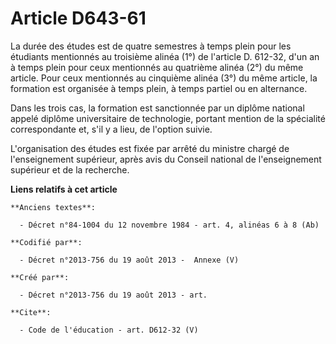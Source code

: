 # Article D643-61

La durée des études est de quatre semestres à temps plein pour les étudiants mentionnés au troisième alinéa (1°) de l'article
D. 612-32, d'un an à temps plein pour ceux mentionnés au quatrième alinéa (2°) du même article. Pour ceux mentionnés au
cinquième alinéa (3°) du même article, la formation est organisée à temps plein, à temps partiel ou en alternance. 

Dans les trois cas, la formation est sanctionnée par un diplôme national appelé diplôme universitaire de technologie, portant
mention de la spécialité correspondante et, s'il y a lieu, de l'option suivie. 

L'organisation des études est fixée par arrêté du ministre chargé de l'enseignement supérieur, après avis du Conseil national
de l'enseignement supérieur et de la recherche.

**Liens relatifs à cet article**

	**Anciens textes**:

	  - Décret n°84-1004 du 12 novembre 1984 - art. 4, alinéas 6 à 8 (Ab)

	**Codifié par**:

	  - Décret n°2013-756 du 19 août 2013 -  Annexe (V)

	**Créé par**:

	  - Décret n°2013-756 du 19 août 2013 - art.

	**Cite**:

	  - Code de l'éducation - art. D612-32 (V)
